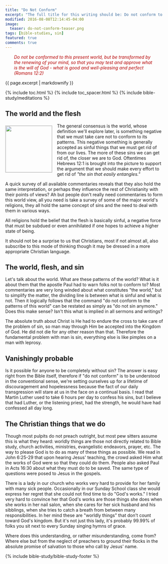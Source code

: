 ```yaml
---
title: "Do Not Conform"
excerpt: "The full title for this writing should be: Do not conform to the patterns of this world. This article begs to differ with virtually all known commentaries and messages from pulpits everywhere that it does not mean what they generally propose."
modified: 2016-08-08T12:14:45-04:00
image: 
  teaser: do-not-conform-teaser.png
tags: [bible-studies, sin]
featured: true
comments: true
---
```


<p style="padding-left: 2.0em; padding-right: 2.0em; font-style: italic; color: #b50000;">Do not be conformed to this present world, but be transformed by the renewing of your mind, so that you may test and approve what is the will of God - what is good and well-pleasing and perfect (Romans 12:2)</p>

{{ page.excerpt | markdownify }}

{% include toc.html %}
{% include toc_spacer.html %}
{% include bible-study/meditations %}

<!-- <a href="{{ site.url }}{% post_url 2016-08-08-Chong-tra-toi-loi  %}"><em>(Bấm vào đây để đọc tiếng Việt)</em></a> -->

## The world and the flesh

<img alt src="{{ site.url }}/assets/images/do-not-conform-teaser.png" style="border: 1px solid #cccccc; margin: 7px 15px 0px 0px; max-width: 100%; height: 148px; padding: 0px; float: left;">
The general consensus is the world, whose definition we'll explore later, is something negative that we must take care not to conform to its patterns. This negative something is generally accepted as sinful things that we must get rid of from our lives. The more of these sins we can get rid of, the closer we are to God. Oftentimes Hebrews 12:1 is brought into the picture to support the argument that we should make every effort to get rid of <em>"the sin that easily entangles."</em>

A quick survey of all available commentaries reveals that they also hold the same interpretation, or perhaps they influence the rest of Christianity with their points of views? Ah but people don't really need commentaries to form this world view, all you need is take a survey of some of the major world's religions, they all hold the same concept of sins and the need to deal with them in various ways.

All religions hold the belief that the flesh is basically sinful, a negative force that must be subdued or even annihilated if one hopes to achieve a higher state of being.

It should not be a surprise to us that Christians, most if not almost all, also subscribe to this mode of thinking though it may be dressed in a more appropriate Christian language.

## The world, flesh, and sin

Let's talk about the world. What are these patterns of the world? What is it about them that the apostle Paul had to warn folks not to conform to? Most commentaries are very long winded about what constitutes "the world," but to simplify the matter, the dividing line is between what is sinful and what is not. Then it logically follows that the command "do not conform to the patterns of this world" can be restated as simply as "do not sin anymore." Does this make sense? Isn't this what is implied in all sermons and writings?

The absolute truth about Christ is He had to endure the cross to take care of the problem of sin, so man may through Him be accepted into the Kingdom of God. He did not die for any other reason than that. Therefore the fundamental problem with man is sin, everything else is like pimples on a man with leprosy.

## Vanishingly probable

Is it possible for anyone to be completely without sin?  The answer is easy right from the Bible itself, therefore if "do not conform" is to be understood in the conventional sense, we're setting ourselves up for a lifetime of discouragement and hopelessness because the fact of our daily transgression will stare at us in the face on a continual basis. I read that Martin Luther used to take 6 hours per day to confess his sins, but I believe that had Luther, or the listening priest, had the strength, he would have had confessed all day long.

## The Christian things that we do

Though most pulpits do not preach outright, but most pew sitters assume this is what they heard: worldly things are those not directly related to Bible study, church activities, ministries, evangelistic endeavors, prayer, etc. The way to please God is to do as many of these things as possible. We read in John 6:25-29 that upon hearing Jesus' teaching, the crowd asked Him what the works of God were so that they could do them. People also asked Paul in Acts 16:30 about what they must do to be saved. The same type of questions were posed to Jesus in the gospels.

There is a lady in our church who works very hard to provide for her family with many sick people. Occasionally in our Sunday School class she would express her regret that she could not find time to do "God's works." I tried very hard to convince her that God's works are those things she does when she works in her nail salon, when she cares for her sick husband and his sibblings, when she tries to catch a breath from between many responsibilities. In her mind these are "worldly things" that don't count toward God's kingdom. But it's not just this lady, it's probably 99.99% of folks you sit next to every Sunday singing hymns of grace.

Where does this understanding, or rather misunderstanding, come from? Where else but from the neglect of preachers to ground their flocks in the absolute promise of salvation to those who call by Jesus' name.

{% include bible-study/bible-study-footer %}
